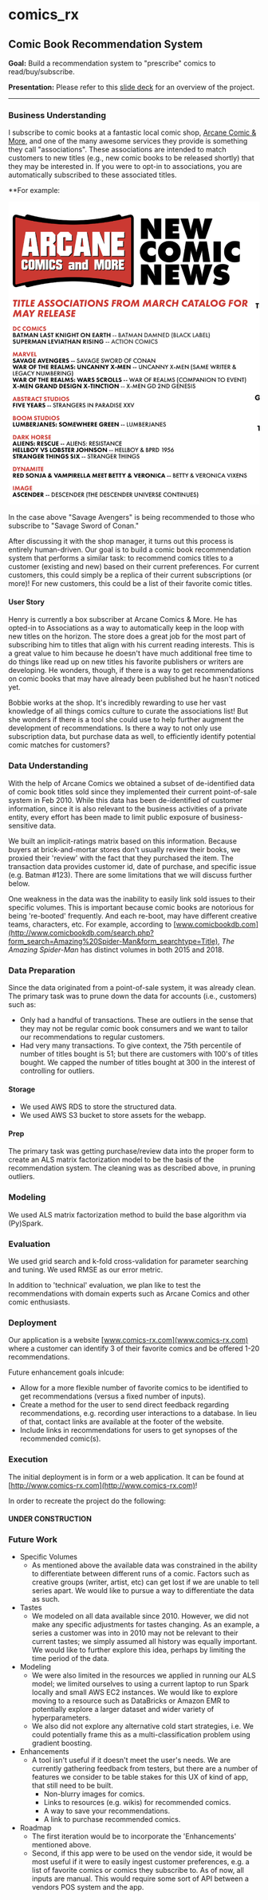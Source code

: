 # comics_rx

## Comic Book Recommendation System

**Goal:** Build a recommendation system to "prescribe" comics to read/buy/subscribe.

**Presentation:** Please refer to this [slide deck](https://docs.google.com/presentation/d/1I1N9p6XaRbnZW_KZ2iPV5GLO24fWA4dYbxSA9FdtPzA/edit#slide=id.g4dfce81f19_0_45) for an overview of the project.

---
### Business Understanding
I subscribe to comic books at a fantastic local comic shop, [Arcane Comic & More](https://www.arcanecomicbooks.com/), and one of the many awesome services they provide is something they call "associations". These associations are intended to match customers to new titles (e.g., new comic books to be released shortly) that they may be interested in. If you were to opt-in to associations, you are automatically subscribed to these associated titles.

**For example: 

<img src="./comrx/dev/assets/assoc_example.png" width=600>

In the case above "Savage Avengers" is being recommended to those who subscribe to "Savage Sword of Conan."

After discussing it with the shop manager, it turns out this process is entirely human-driven. Our goal is to build a comic book recommendation system that performs a similar task: to recommend comics titles to a customer (existing and new) based on their current preferences. For current customers, this could simply be a replica of their current subscriptions (or more)! For new customers, this could be a list of their favorite comic titles.

#### User Story
Henry is currently a box subscriber at Arcane Comics & More. He has opted-in to Associations as a way to automatically keep in the loop with new titles on the horizon. The store does a great job for the most part of subscribing him to titles that align with his current reading interests. This is a great value to him because he doesn't have much additional free time to do things like read up on new titles his favorite publishers or writers are developing. He wonders, though, if there is a way to get recommendations on comic books that may have already been published but he hasn't noticed yet.

Bobbie works at the shop. It's incredibly rewarding to use her vast knowledge of all things comics culture to curate the associations list! But she wonders if there is a tool she could use to help further augment the development of recommendations. Is there a way to not only use subscription data, but purchase data as well, to efficiently identify potential comic matches for customers?   

### Data Understanding
With the help of Arcane Comics we obtained a subset of de-identified data of comic book titles sold since they implemented their current point-of-sale system in Feb 2010. While this data has been de-identified of customer information, since it is also relevant to the business activities of a private entity, every effort has been made to limit public exposure of business-sensitive data.

We built an implicit-ratings matrix based on this information. Because buyers at brick-and-mortar stores don't usually review their books, we proxied their 'review' with the fact that they purchased the item. The transaction data provides customer id, date of purchase, and specific issue (e.g. Batman #123). There are some limitations that we will discuss further below.

One weakness in the data was the inability to easily link sold issues to their specific volumes. This is important because comic books are notorious for being 're-booted' frequently. And each re-boot, may have different creative teams, characters, etc. For example, according to [www.comicbookdb.com](http://www.comicbookdb.com/search.php?form_search=Amazing%20Spider-Man&form_searchtype=Title), _The Amazing Spider-Man_ has distinct volumes in both 2015 and 2018.  

### Data Preparation
Since the data originated from a point-of-sale system, it was already clean. The primary task was to prune down the data for accounts (i.e., customers) such as:
- Only had a handful of transactions. These are outliers in the sense that they may not be regular comic book consumers and we want to tailor our recommendations to regular customers.
- Had very many transactions. To give context, the 75th percentile of number of titles bought is 51; but there are customers with 100's of titles bought. We capped the number of titles bought at 300 in the interest of controlling for outliers.

#### Storage
- We used AWS RDS to store the structured data. 
- We used AWS S3 bucket to store assets for the webapp.

#### Prep
The primary task was getting purchase/review data into the proper form to create an ALS matrix factorization model to be the basis of the recommendation system. The cleaning was as described above, in pruning outliers.

### Modeling
We used ALS matrix factorization method to build the base algorithm via (Py)Spark.

### Evaluation
We used grid search and k-fold cross-validation for parameter searching and tuning. We used RMSE as our error metric.

In addition to 'technical' evaluation, we plan like to test the recommendations with domain experts such as Arcane Comics and other comic enthusiasts.

### Deployment
Our application is a website [www.comics-rx.com](www.comics-rx.com) where a customer can identify 3 of their favorite comics and be offered 1-20 recommendations.

Future enhancement goals inlcude:
- Allow for a more flexible number of favorite comics to be identified to get recommendations (versus a fixed number of inputs).
- Create a method for the user to send direct feedback regarding recommendations, e.g. recording user interactions to a database. In lieu of that, contact links are available at the footer of the website.
- Include links in recommendations for users to get synopses of the recommended comic(s).

### Execution
The initial deployment is in form or a web application. It can be found at [http://www.comics-rx.com](http://www.comics-rx.com)!

In order to recreate the project do the following:
#### UNDER CONSTRUCTION

### Future Work

- Specific Volumes  
    - As mentioned above the available data was constrained in the ability to differentiate between different runs of a comic. Factors such as creative groups (writer, artist, etc) can get lost if we are unable to tell series apart. We would like to pursue a way to differentiate the data as such.
- Tastes  
    - We modeled on all data available since 2010. However, we did not make any specific adjustments for tastes changing. As an example, a series a customer was into in 2010 may not be relevant to their current tastes; we simply assumed all history was equally important. We would like to further explore this idea, perhaps by limiting the time period of the data.
- Modeling  
    - We were also limited in the resources we applied in running our ALS model; we limited ourselves to using a current laptop to run Spark locally and small AWS EC2 instances. We would like to explore moving to a resource such as DataBricks or Amazon EMR to potentially explore a larger dataset and wider variety of hyperparameters.
    - We also did not explore any alternative cold start strategies, i.e. We could potentially frame this as a multi-classification problem using gradient boosting.
- Enhancements  
    - A tool isn't useful if it doesn't meet the user's needs. We are currently gathering feedback from testers, but there are a number of features we consider to be table stakes for this UX of kind of app, that still need to be built.
        - Non-blurry images for comics.
        - Links to resources (e.g. wikis) for recommended comics.
        - A way to save your recommendations.
        - A link to purchase recommended comics.
- Roadmap
    - The first iteration would be to incorporate the 'Enhancements' mentioned above.
    - Second, if this app were to be used on the vendor side, it would be most useful if it were to easily ingest customer preferences, e.g. a list of favorite comics or comics they subscribe to. As of now, all inputs are manual. This would require some sort of API between a vendors POS system and the app.

